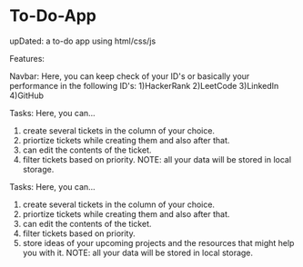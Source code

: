 # To-Do-App
upDated: a to-do app using html/css/js

Features:

Navbar:
Here, you can keep check of your ID's or basically your performance in the following ID's:
1)HackerRank
2)LeetCode
3)LinkedIn
4)GitHub

Tasks:
Here, you can...
1. create several tickets in the column of your choice.
2. priortize tickets while creating them and also after that.
3. can edit the contents of the ticket.
4. filter tickets based on priority.
NOTE: all your data will be stored in local storage.

Tasks:
Here, you can...
1. create several tickets in the column of your choice.
2. priortize tickets while creating them and also after that.
3. can edit the contents of the ticket.
4. filter tickets based on priority.
5. store ideas of your upcoming projects and the resources that might help you with it. 
NOTE: all your data will be stored in local storage.
